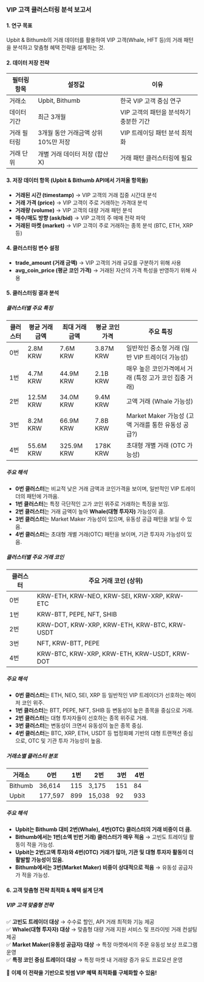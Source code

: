 ### VIP 고객 클러스터링 분석 보고서

#### 1. 연구 목표
Upbit & Bithumb의 거래 데이터를 활용하여 VIP 고객(Whale, HFT 등)의 거래 패턴을 분석하고 맞춤형 혜택 전략을 설계하는 것.

#### 2. 데이터 저장 전략

| 필터링 항목 | 설정값 | 이유 |
|------------|--------|----|
| 거래소 | Upbit, Bithumb | 한국 VIP 고객 중심 연구 |
| 데이터 기간 | 최근 3개월 | VIP 고객의 패턴을 분석하기 충분한 기간 |
| 거래 필터링 | 3개월 동안 거래금액 상위 10%만 저장 | VIP 트레이딩 패턴 분석 최적화 |
| 거래 단위 | 개별 거래 데이터 저장 (합산 X) | 거래 패턴 클러스터링에 필요 |

#### 3. 저장 데이터 항목 (Upbit & Bithumb API에서 가져올 항목들)
- **거래된 시간 (timestamp)** → VIP 고객의 거래 집중 시간대 분석
- **거래 가격 (price)** → VIP 고객이 주로 거래하는 가격대 분석
- **거래량 (volume)** → VIP 고객의 대량 거래 패턴 분석
- **매수/매도 방향 (ask/bid)** → VIP 고객의 주 매매 전략 파악
- **거래된 마켓 (market)** → VIP 고객이 주로 거래하는 종목 분석 (BTC, ETH, XRP 등)

#### 4. 클러스터링 변수 설정
- **trade_amount (거래 금액)** → VIP 고객의 거래 규모를 구분하기 위해 사용
- **avg_coin_price (평균 코인 가격)** → 거래된 자산의 가격 특성을 반영하기 위해 사용

#### 5. 클러스터링 결과 분석
##### 클러스터별 주요 특징

| 클러스터 | 평균 거래 금액 | 최대 거래 금액 | 평균 코인가격 | 주요 특징 |
|----------|--------------|--------------|--------------|----------|
| 0번 | 2.8M KRW | 7.6M KRW | 3.87M KRW | 일반적인 중소형 거래 (일반 VIP 트레이더 가능성) |
| 1번 | 4.7M KRW | 44.9M KRW | 2.1B KRW | 매우 높은 코인가격에서 거래 (특정 고가 코인 집중 거래) |
| 2번 | 12.5M KRW | 34.0M KRW | 9.4M KRW | 고액 거래 (Whale 가능성) |
| 3번 | 8.2M KRW | 66.9M KRW | 7.8B KRW | Market Maker 가능성 (고액 거래를 통한 유동성 공급?) |
| 4번 | 55.6M KRW | 325.9M KRW | 178K KRW | 초대형 개별 거래 (OTC 가능성) |

##### 주요 해석
- **0번 클러스터**는 비교적 낮은 거래 금액과 코인가격을 보이며, 일반적인 VIP 트레이더의 패턴에 가까움.
- **1번 클러스터**는 특정 극단적인 고가 코인 위주로 거래하는 특징을 보임.
- **2번 클러스터**는 거래 금액이 높아 **Whale(대형 투자자)** 가능성이 큼.
- **3번 클러스터**는 Market Maker 가능성이 있으며, 유동성 공급 패턴을 보일 수 있음.
- **4번 클러스터**는 초대형 개별 거래(OTC) 패턴을 보이며, 기관 투자자 가능성이 있음.

##### 클러스터별 주요 거래 코인

| 클러스터 | 주요 거래 코인 (상위) |
|----------|------------------|
| 0번 | KRW-ETH, KRW-NEO, KRW-SEI, KRW-XRP, KRW-ETC |
| 1번 | KRW-BTT, PEPE, NFT, SHIB |
| 2번 | KRW-DOT, KRW-XRP, KRW-ETH, KRW-BTC, KRW-USDT |
| 3번 | NFT, KRW-BTT, PEPE |
| 4번 | KRW-BTC, KRW-XRP, KRW-ETH, KRW-USDT, KRW-DOT |

##### 주요 해석
- **0번 클러스터**는 ETH, NEO, SEI, XRP 등 일반적인 VIP 트레이더가 선호하는 메이저 코인 위주.
- **1번 클러스터**는 BTT, PEPE, NFT, SHIB 등 변동성이 높은 종목을 중심으로 거래.
- **2번 클러스터**는 대형 투자자들이 선호하는 종목 위주로 거래.
- **3번 클러스터**는 변동성이 크면서 유동성이 높은 종목 중심.
- **4번 클러스터**는 BTC, XRP, ETH, USDT 등 법정화폐 기반의 대형 트랜잭션 중심으로, OTC 및 기관 투자 가능성이 높음.

##### 거래소별 클러스터 분포

| 거래소 | 0번 | 1번 | 2번 | 3번 | 4번 |
|--------|------|------|------|------|------|
| Bithumb | 36,614 | 115 | 3,175 | 151 | 84 |
| Upbit | 177,597 | 899 | 15,038 | 92 | 933 |

##### 주요 해석
- **Upbit는 Bithumb 대비 2번(Whale), 4번(OTC) 클러스터의 거래 비중이 더 큼.**
- **Bithumb에서는 1번(소액 빈번 거래) 클러스터가 매우 적음** → 고빈도 트레이딩 활동이 적을 가능성.
- **Upbit는 2번(고액 투자)와 4번(OTC) 거래가 많아, 기관 및 대형 투자자 활동이 더 활발할 가능성이 있음.**
- **Bithumb에서는 3번(Market Maker) 비중이 상대적으로 적음** → 유동성 공급자가 적을 가능성.

#### 6. 고객 맞춤형 전략 최적화 & 혜택 설계 단계
##### VIP 고객 맞춤형 전략
✅ **고빈도 트레이더 대상** → 수수료 할인, API 거래 최적화 기능 제공  
✅ **Whale(대형 투자자) 대상** → 맞춤형 대량 거래 지원 서비스 및 프라이빗 거래 컨설팅 제공  
✅ **Market Maker(유동성 공급자) 대상** → 특정 마켓에서의 주문 유동성 보상 프로그램 운영  
✅ **특정 코인 중심 트레이더 대상** → 특정 마켓 내 거래량 증가 유도 프로모션 운영  

🚀 **이제 이 전략을 기반으로 빗썸 VIP 혜택 최적화를 구체화할 수 있음!**

